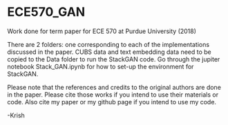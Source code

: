 # ECE570_GAN
Work done for term paper for ECE 570 at Purdue University (2018)

There are 2 folders: one corresponding to each of the implementations discussed in the paper.
CUBS data and text embedding data need to be copied to the Data folder to run the StackGAN code. Go through the jupiter notebook Stack_GAN.ipynb for how to set-up the environment for StackGAN.

Please note that the references and credits to the original authors are done in the paper. Please cite those works if you intend to use their materials or code. Also cite my paper or my github page if you intend to use my code.

-Krish
